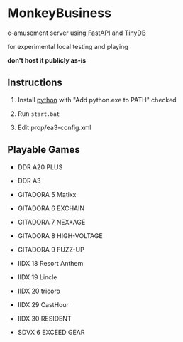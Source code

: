 # MonkeyBusiness

e-amusement server using [FastAPI](https://github.com/tiangolo/fastapi) and [TinyDB](https://github.com/msiemens/tinydb)

for experimental local testing and playing

**don't host it publicly as-is**

## Instructions

1. Install [python](https://www.python.org/ftp/python/3.11.1/python-3.11.1-amd64.exe) with "Add python.exe to PATH" checked

1. Run `start.bat`

1. Edit prop/ea3-config.xml

## Playable Games

- DDR A20 PLUS
- DDR A3

- GITADORA 5 Matixx
- GITADORA 6 EXCHAIN
- GITADORA 7 NEX+AGE
- GITADORA 8 HIGH-VOLTAGE
- GITADORA 9 FUZZ-UP

- IIDX 18 Resort Anthem
- IIDX 19 Lincle
- IIDX 20 tricoro
- IIDX 29 CastHour
- IIDX 30 RESIDENT

- SDVX 6 EXCEED GEAR
